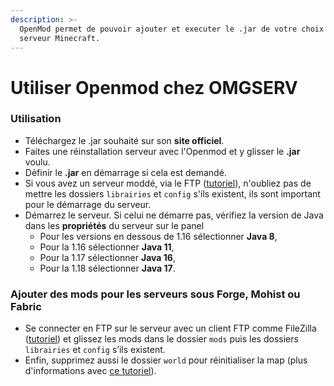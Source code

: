 ```yaml
---
description: >-
  OpenMod permet de pouvoir ajouter et executer le .jar de votre choix sur votre
  serveur Minecraft.
---
```


# Utiliser Openmod chez OMGSERV

### Utilisation

* Téléchargez le .jar souhaité sur son **site officiel**.
* Faites une réinstallation serveur avec l'Openmod et y glisser le **.jar** voulu.
* Définir le **.jar** en démarrage si cela est demandé.
* Si vous avez un serveur moddé, via le FTP ([tutoriel](https://docs.idelya-network.fr/minecraft/acceder-au-ftp)), n'oubliez pas de mettre les dossiers `librairies` et `config` s'ils existent, ils sont important pour le démarrage du serveur.
* Démarrez le serveur. Si celui ne démarre pas, vérifiez la version de Java dans les **propriétés** du serveur sur le panel
  * Pour les versions en dessous de 1.16 sélectionner **Java 8**,
  * Pour la 1.16 sélectionner **Java 11**,
  * Pour la 1.17 sélectionner **Java 16**,
  * Pour la 1.18 sélectionner **Java 17**.

### Ajouter des mods pour les serveurs sous Forge, Mohist ou Fabric

* Se connecter en FTP sur le serveur avec un client FTP comme FileZilla ([tutoriel](https://docs.idelya-network.fr/minecraft/acceder-au-ftp)) et glissez les mods dans le dossier `mods` puis les dossiers `librairies` et `config` s’ils existent.&#x20;
* Enfin, supprimez aussi le dossier `world` pour réinitialiser la map (plus d'informations avec [ce tutoriel](https://docs.idelya-network.fr/minecraft/dois-je-supprimer-mon-monde)).
